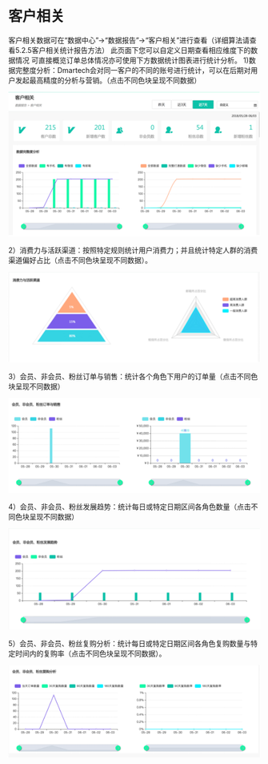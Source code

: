 # 客户相关

客户相关数据可在“数据中心”-&gt;“数据报告”-&gt;“客户相关”进行查看（详细算法请查看5.2.5客户相关统计报告方法） 此页面下您可以自定义日期查看相应维度下的数据情况 可直接概览订单总体情况亦可使用下方数据统计图表进行统计分析。 1\)数据完整度分析：Dmartech会对同一客户的不同的账号进行统计，可以在后期对用户发起最高精度的分析与营销。（点击不同色块呈现不同数据）

![](../../.gitbook/assets/image%20%2879%29.png)

2）消费力与活跃渠道：按照特定规则统计用户消费力；并且统计特定人群的消费渠道偏好占比（点击不同色块呈现不同数据）。

![](../../.gitbook/assets/image%20%28106%29.png)

3）会员、非会员、粉丝订单与销售：统计各个角色下用户的订单量（点击不同色块呈现不同数据）

![](../../.gitbook/assets/image%20%28374%29.png)

4）会员、非会员、粉丝发展趋势：统计每日或特定日期区间各角色数量（点击不同色块呈现不同数据）

![](../../.gitbook/assets/image%20%2899%29.png)

5）会员、非会员、粉丝复购分析：统计每日或特定日期区间各角色复购数量与特定时间内的复购率（点击不同色块呈现不同数据）。

![](../../.gitbook/assets/image%20%28364%29.png)

